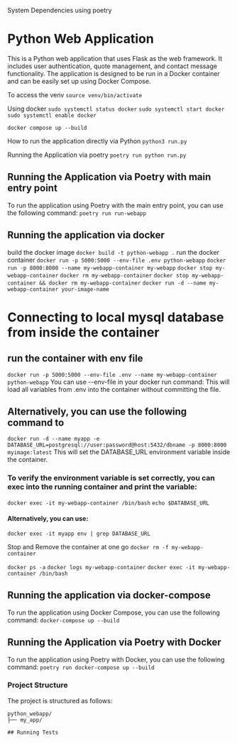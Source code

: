 System Dependencies using poetry
# Python Web Application
This is a Python web application that uses Flask as the web framework. It includes user authentication,
quote management, and contact message functionality. The application is designed to be run in a Docker container
and can be easily set up using Docker Compose.

To access the venv
```source venv/bin/activate```

Using docker
```sudo systemctl status docker```
```sudo systemctl start docker```
```sudo systemctl enable docker```

```docker compose up --build```


How to run the application directly via Python
```python3 run.py```

Running the Application via poetry
```poetry run python run.py```

## Running the Application via Poetry with main entry point
To run the application using Poetry with the main entry point, you can use the following command:
```poetry run run-webapp```

## Running the application via docker
build the docker image
```docker build -t python-webapp .```
run the docker container
```docker run -p 5000:5000 --env-file .env python-webapp```
```docker run -p 8000:8000 --name my-webapp-container my-webapp```
```docker stop my-webapp-container```
```docker rm my-webapp-container```
```docker stop my-webapp-container && docker rm my-webapp-container```
```docker run -d --name my-webapp-container your-image-name```

# Connecting to local mysql database from inside the container
## run the container with env file
```docker run -p 5000:5000 --env-file .env --name my-webapp-container python-webapp```
You can use --env-file in your docker run command:
This will load all variables from .env into the container without committing the file.

## Alternatively, you can use the following command to
```docker run -d --name myapp -e DATABASE_URL=postgresql://user:password@host:5432/dbname -p 8000:8000 myimage:latest```
This will set the DATABASE_URL environment variable inside the container.

### To verify the environment variable is set correctly, you can exec into the running container and print the variable:
```docker exec -it my-webapp-container /bin/bash```
```echo $DATABASE_URL```
#### Alternatively, you can use:
```docker exec -it myapp env | grep DATABASE_URL```


Stop and Remove the container at one go
```docker rm -f my-webapp-container```

```docker ps -a```
```docker logs my-webapp-container```
```docker exec -it my-webapp-container /bin/bash```

## Running the application via docker-compose
To run the application using Docker Compose, you can use the following command:
```docker-compose up --build```

## Running the Application via Poetry with Docker
To run the application using Poetry with Docker, you can use the following command:
```poetry run docker-compose up --build```

### Project Structure
The project is structured as follows:
```
python_webapp/
├── my_app/

## Running Tests